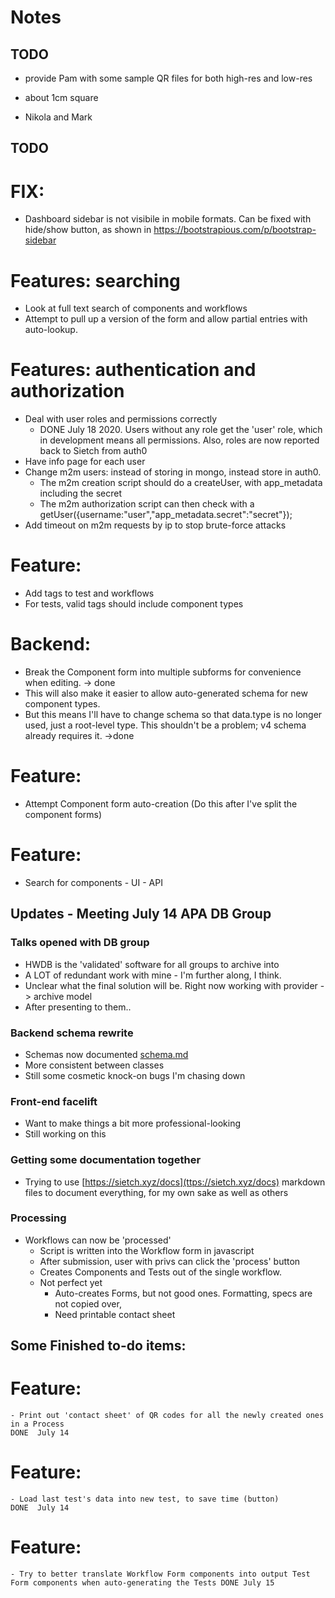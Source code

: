 # Notes


## TODO
- provide Pam with some sample QR files for both high-res and low-res
- about 1cm square

- Nikola and Mark


## TODO
# FIX:
- Dashboard sidebar is not visibile in mobile formats. Can be fixed with hide/show button, as shown in https://bootstrapious.com/p/bootstrap-sidebar

# Features: searching
- Look at full text search of components and workflows
- Attempt to pull up a version of the form and allow partial entries with auto-lookup.

# Features: authentication and authorization
- Deal with user roles and permissions correctly
  - DONE July 18 2020.  Users without any role get the 'user' role, which in development means all permissions.  Also, roles are now reported back to Sietch from auth0
- Have info page for each user
- Change m2m users: instead of storing in mongo, instead store in auth0.
  - The m2m creation script should do a createUser, with app_metadata including the secret
  - The m2m authorization script can then check with a getUser({username:"user","app_metadata.secret":"secret"});
- Add timeout on m2m requests by ip to stop brute-force attacks

# Feature:
- Add tags to test and workflows
- For tests, valid tags should include component types

# Backend:
- Break the Component form into multiple subforms for convenience when editing.  -> done
-  This will also make it easier to allow auto-generated schema for new component types.
- But this means I'll have to change schema so that data.type is no longer used, just a root-level type. This shouldn't be a problem; v4 schema already requires it. ->done

# Feature:
- Attempt Component form auto-creation (Do this after I've split the component forms)


# Feature:
- Search for components
		- UI
		- API


## Updates - Meeting July 14 APA DB Group

### Talks opened with DB group
 - HWDB is the 'validated' software for all groups to archive into
 - A LOT of redundant work with mine - I'm further along, I think.
 - Unclear what the final solution will be. Right now working with provider -> archive model
 - After presenting to them..

### Backend schema rewrite
 - Schemas now documented [schema.md](schema.md)
 - More consistent between classes
 - Still some cosmetic knock-on bugs I'm chasing down

### Front-end facelift
  - Want to make things a bit more professional-looking
  - Still working on this
   
### Getting some documentation together
  - Trying to use [https://sietch.xyz/docs](ttps://sietch.xyz/docs) markdown files to document everything, for my own sake as well as others

### Processing
  - Workflows can now be 'processed'
  	- Script is written into the Workflow form in javascript
  	- After submission, user with privs can click the 'process' button
  	- Creates Components and Tests out of the single workflow.
  	- Not perfect yet
  		- Auto-creates Forms, but not good ones.  Formatting, specs are not copied over,
  		- Need printable contact sheet


## Some Finished to-do items:
# Feature:
	- Print out 'contact sheet' of QR codes for all the newly created ones in a Process 
	DONE  July 14
# Feature:
	- Load last test's data into new test, to save time (button)
	DONE  July 14
# Feature:
	- Try to better translate Workflow Form components into output Test Form components when auto-generating the Tests DONE July 15